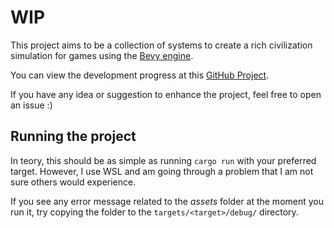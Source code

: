 # WIP

This project aims to be a collection of systems to create a rich civilization simulation for games using the [Bevy engine](https://bevyengine.org/).

You can view the development progress at this [GitHub Project](https://github.com/users/EduardoRodriguesF/projects/4/views/1).

If you have any idea or suggestion to enhance the project, feel free to open an issue :)

## Running the project

In teory, this should be as simple as running `cargo run` with your preferred target. However, I use WSL and am going through a problem that I am not sure others would experience.

If you see any error message related to the *assets* folder at the moment you run it, try copying the folder to the `targets/<target>/debug/` directory.
